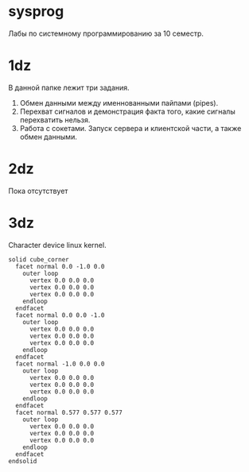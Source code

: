 # sysprog
Лабы по системному программированию за 10 семестр.
# 1dz
В данной папке лежит три задания.
1. Обмен данными между именнованными пайпами (pipes).
2. Перехват сигналов и демонстрация факта того, какие сигналы перехватить нельзя.
3. Работа с сокетами. Запуск сервера и клиентской части, а также обмен данными.
# 2dz
Пока отсутствует
# 3dz 
Character device linux kernel.
```stl
solid cube_corner
  facet normal 0.0 -1.0 0.0
    outer loop
      vertex 0.0 0.0 0.0
      vertex 0.0 0.0 0.0
      vertex 0.0 0.0 0.0
    endloop
  endfacet
  facet normal 0.0 0.0 -1.0
    outer loop
      vertex 0.0 0.0 0.0
      vertex 0.0 0.0 0.0
      vertex 0.0 0.0 0.0
    endloop
  endfacet
  facet normal -1.0 0.0 0.0
    outer loop
      vertex 0.0 0.0 0.0
      vertex 0.0 0.0 0.0
      vertex 0.0 0.0 0.0
    endloop
  endfacet
  facet normal 0.577 0.577 0.577
    outer loop
      vertex 0.0 0.0 0.0
      vertex 0.0 0.0 0.0
      vertex 0.0 0.0 0.0
    endloop
  endfacet
endsolid
```
